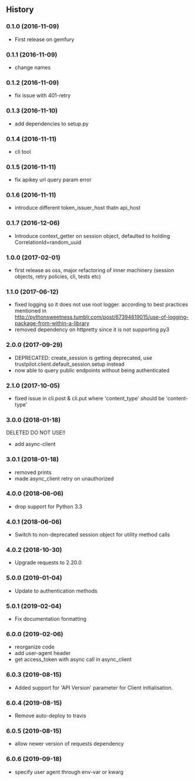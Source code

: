 ## History

### 0.1.0 (2016-11-09)

  - First release on gemfury

### 0.1.1 (2016-11-09)

  - change names

### 0.1.2 (2016-11-09)

  - fix issue with 401-retry

### 0.1.3 (2016-11-10)

  - add dependencies to setup.py

### 0.1.4 (2016-11-11)

  - cli tool

### 0.1.5 (2016-11-11)

  - fix apikey url query param error

### 0.1.6 (2016-11-11)

  - introduce different token\_issuer\_host thatn api\_host

### 0.1.7 (2016-12-06)

  - Introduce context\_getter on session object, defaulted to holding
    CorrelationId=random\_uuid

### 1.0.0 (2017-02-01)

  - first release as oss, major refactoring of inner machinery (session
    objects, retry policies, cli, tests etc)

### 1.1.0 (2017-06-12)

  - fixed logging so it does not use root logger. according to best
    practices mentioned in
    <http://pythonsweetness.tumblr.com/post/67394619015/use-of-logging-package-from-within-a-library>
  - removed dependency on httpretty since it is not supporting py3

### 2.0.0 (2017-09-29)

  - DEPRECATED: create\_session is getting deprecated, use
    trustpilot.client.default\_session.setup instead
  - now able to query public endpoints without being authenticated

### 2.1.0 (2017-10-05)

  - fixed issue in cli.post & cli.put where 'content\_type' should be
    'content-type'

### 3.0.0 (2018-01-18)

DELETED DO NOT USE\!\!

  - add async-client

### 3.0.1 (2018-01-18)

  - removed prints
  - made async\_client retry on unauthorized

### 4.0.0 (2018-06-06)

  - drop support for Python 3.3

### 4.0.1 (2018-06-06)

  - Switch to non-deprecated session object for utility method calls

### 4.0.2 (2018-10-30)

  - Upgrade requests to 2.20.0

### 5.0.0 (2019-01-04)

  - Update to authentication methods

### 5.0.1 (2019-02-04)

  - Fix documentation formatting

### 6.0.0 (2019-02-06)

  - reorganize code
  - add user-agent header
  - get access\_token with async call in async\_client

### 6.0.3 (2019-08-15)

  - Added support for 'API Version' parameter for Client initialisation.

### 6.0.4 (2019-08-15)

  - Remove auto-deploy to travis

### 6.0.5 (2019-08-15)

  - allow newer version of requests dependency

### 6.0.6 (2019-09-18)

  - specify user agent through env-var or kwarg